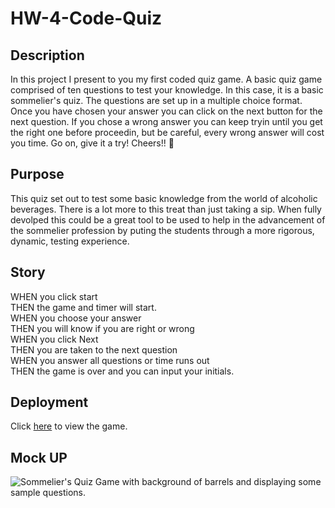 # HW-4-Code-Quiz

## Description

In this project I present to you my first coded quiz game. A basic quiz game comprised of ten questions to test your knowledge. In this case, it is a basic sommelier's quiz. The questions are set up in a multiple choice format. Once you have chosen your answer you can click on the next button for the next question. If you chose a wrong answer you can keep tryin until you get the right one before proceedin, but be careful, every wrong answer will cost you time. Go on, give it a try! Cheers!! 🥂

## Purpose

This quiz set out to test some basic knowledge from the world of alcoholic beverages. There is a lot more to this treat than just taking a sip. When fully devolped this could be a great tool to be used to help in the advancement of the sommelier profession by puting the students through a more rigorous, dynamic, testing experience.

## Story

WHEN you click start  
THEN the game and timer will start.  
WHEN you choose your answer  
THEN you will know if you are right or wrong  
WHEN you click Next  
THEN you are taken to the next question  
WHEN you answer all questions or time runs out  
THEN the game is over and you can input your initials.

## Deployment

Click [here](https://ajfigueroa83.github.io/HW-4-Code-Quiz/) to view the game.

## Mock UP

![Sommelier's Quiz Game with background of barrels and displaying some sample questions.](/images/mockup.gif)